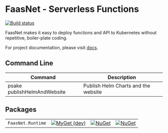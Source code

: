 # FaasNet - Serverless Functions

[![Build status](https://ci.appveyor.com/api/projects/status/5heds9x31qc688b9?svg=true)](https://ci.appveyor.com/project/simpleidserver/faasnet)

FaasNet makes it easy to deploy functions and API to Kubernetes without repetitive, boiler-plate coding.

For project documentation, please visit [docs](https://simpleidserver.github.io/FaasNet/).

## Command Line

| Command                     | Description                             |
| --------------------------  | --------------------------------------- |
| psake publishHelmAndWebsite | Publish Helm Charts and the website     |

## Packages

|                         			 						|      																															  																					|																																								|																																								|
| --------------------------------------------------------- | ----------------------------------------------------------------------------------------------------------------------------------------------------------------------------------------------------------------- | ------------------------------------------------------------------------------------------------------------------------------------------------------------- | ------------------------------------------------------------------------------------------------------------------------------------------------------------- |
| `FaasNet.Runtime` 			 			     			| [![MyGet (dev)](https://img.shields.io/myget/advance-ict/v/FaasNet.Runtime.svg)](https://www.myget.org/feed/advance-ict/package/nuget/FaasNet.Runtime)								              				| [![NuGet](https://img.shields.io/nuget/v/FaasNet.Runtime.svg)](https://nuget.org/packages/FaasNet.Runtime) 													| [![NuGet](https://img.shields.io/nuget/dt/FaasNet.Runtime.svg)](https://nuget.org/packages/FaasNet.Runtime) 													|
